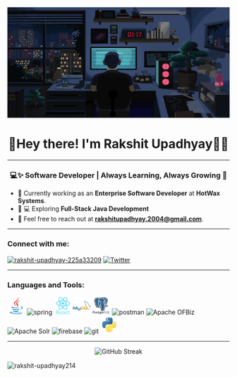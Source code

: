 <img src="https://github.com/rakshit-upadhyay214/rakshit-upadhyay214/blob/main/This%20pin%20is%20all%20about%20coding.gif" alt="This is all about coding" width="100%" height="250" />

<h1 align="center">👋Hey there! I'm Rakshit Upadhyay👨‍💻</h1>

---

<h3 align="center">💻✨ Software Developer | Always Learning, Always Growing 🚀</h3>

- 💼 Currently working as an **Enterprise Software Developer** at **HotWax Systems**.
- 🚀 💻 Exploring **Full-Stack Java Development**
- 📩 Feel free to reach out at **rakshitupadhyay.2004@gmail.com**.

---

<h3 align="left">Connect with me:</h3>
<p align="left">
<a href="https://linkedin.com/in/rakshit-upadhyay-225a33209" target="blank"><img align="center" src="https://raw.githubusercontent.com/rahuldkjain/github-profile-readme-generator/master/src/images/icons/Social/linked-in-alt.svg" alt="rakshit-upadhyay-225a33209" height="30" width="40" /></a>
<a href="https://x.com/214_rakshit" target="blank">
  <img align="center" src="https://raw.githubusercontent.com/rahuldkjain/github-profile-readme-generator/master/src/images/icons/Social/twitter.svg" alt="Twitter" height="30" width="40" />
</a>
</p>

---

<h3 align="left">Languages and Tools:</h3>
<p align="left">  
  <img src="https://raw.githubusercontent.com/devicons/devicon/master/icons/java/java-original.svg" alt="java" width="40" height="40"/>  
  <img src="https://www.vectorlogo.zone/logos/springio/springio-icon.svg" alt="spring" width="40" height="40"/>
  <img src="https://raw.githubusercontent.com/devicons/devicon/master/icons/react/react-original-wordmark.svg" alt="react" width="40" height="40"/>  
  <img src="https://raw.githubusercontent.com/devicons/devicon/master/icons/mysql/mysql-original-wordmark.svg" alt="mysql" width="40" height="40"/>  
  <img src="https://raw.githubusercontent.com/devicons/devicon/master/icons/postgresql/postgresql-original-wordmark.svg" alt="postgresql" width="40" height="40"/>  
  <img src="https://www.vectorlogo.zone/logos/getpostman/getpostman-icon.svg" alt="postman" width="40" height="40"/>  
  <img src="https://www.vectorlogo.zone/logos/apache/apache-official.svg" alt="Apache OFBiz" width="40" height="40"/>  
  <img src="https://www.vectorlogo.zone/logos/apache_solr/apache_solr-icon.svg" alt="Apache Solr" width="40" height="40"/>  
  <img src="https://www.vectorlogo.zone/logos/firebase/firebase-icon.svg" alt="firebase" width="40" height="40"/>  
  <img src="https://www.vectorlogo.zone/logos/git-scm/git-scm-icon.svg" alt="git" width="40" height="40"/>  
  <img src="https://raw.githubusercontent.com/devicons/devicon/master/icons/python/python-original.svg" alt="python" width="40" height="40"/>  
</p>

---

<p align="center">
  <img src="https://github-readme-streak-stats.herokuapp.com/?user=rakshit-upadhyay214&theme=tokyonight" alt="GitHub Streak" />
</p>
<p>
  <img align="center" src="https://github-readme-stats.vercel.app/api/top-langs?username=rakshit-upadhyay214&show_icons=true&locale=en&layout=compact&theme=tokyonight" alt="rakshit-upadhyay214" /></p>
